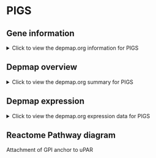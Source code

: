 <h1>PIGS</h1>

<h2>Gene information</h2>
<details>
  <summary>Click to view the depmap.org information for PIGS</summary>
  <iframe src="https://depmap.org/portal/gene/PIGS?tab=about" style="border:none;width:100%;height:800px"></iframe>
</details>

<h2>Depmap overview</h2>
<details>
  <summary>Click to view the depmap.org summary for PIGS</summary>
  <iframe src="https://depmap.org/portal/gene/PIGS?tab=overview" style="border:none;width:100%;height:800px"></iframe>
</details>

<h2>Depmap expression</h2>
<details>
  <summary>Click to view the depmap.org expression data for PIGS</summary>
  <iframe src="https://depmap.org/portal/gene/PIGS?tab=characterization" style="border:none;width:100%;height:800px"></iframe>
</details>



<h2>Reactome Pathway diagram</h2>
Attachment of GPI anchor to uPAR
<div id="diagramHolder"></div>

<script>
    //Creating the Reactome Diagram widget
    //Take into account a proxy needs to be set up in your server side pointing to www.reactome.org
    function onReactomeDiagramReady(){  //This function is automatically called when the widget code is ready to be used
        var diagram = Reactome.Diagram.create({
            "placeHolder" : "diagramHolder",
            "width" : 900,
            "height" : 500
        });

        //Initialising it to the "Hemostasis" pathway
        diagram.loadDiagram("R-HSA-162791");

        //Adding different listeners

        diagram.onDiagramLoaded(function (loaded) {
            console.info("Loaded ", loaded);
            diagram.flagItems("BAD");
	    diagram.flagItems("Q92934");
            if (loaded == "R-HSA-162791") diagram.selectItem("R-HSA-162791");
        });

     }
</script>



